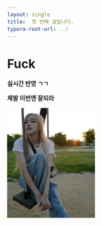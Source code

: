 ```yaml
---
layout: single
title:  첫 번째 글입니다.
typora-root-url: ../
---
```

# Fuck

**실시간 반영 ㄱㄱ**

**제발 이번엔 잘되라**



<img src="/images/2023-06-23-second/rose.jpg" alt="rose" style="zoom:25%;" />
